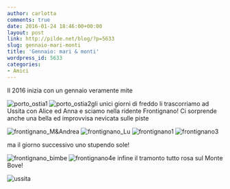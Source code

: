 ```yaml
---
author: carlotta
comments: true
date: 2016-01-24 18:46:00+00:00
layout: post
link: http://pilde.net/blog/?p=5633
slug: gennaio-mari-monti
title: 'Gennaio: mari & monti'
wordpress_id: 5633
categories:
- Amici
---
```


Il 2016 inizia con un gennaio veramente mite

![porto_ostia1](http://pilde.net/blog/wp-content/uploads/2016/03/porto_ostia1.jpg) ![porto_ostia2](http://pilde.net/blog/wp-content/uploads/2016/03/porto_ostia2.jpg)gli unici giorni di freddo li trascorriamo ad Ussita con Alice ed Anna e sciamo nella ridente Frontignano! Ci sorprende anche una bella ed improvvisa nevicata sulle piste

![frontignano_M&Andrea](http://pilde.net/blog/wp-content/uploads/2016/03/frontignano_MAndrea.png) ![frontignano_Lu](http://pilde.net/blog/wp-content/uploads/2016/03/frontignano_Lu.png) ![frontignano1](http://pilde.net/blog/wp-content/uploads/2016/03/frontignano1.png) ![frontignano3](http://pilde.net/blog/wp-content/uploads/2016/03/frontignano3.png)

ma il giorno successivo uno stupendo sole!

![frontignano_bimbe](http://pilde.net/blog/wp-content/uploads/2016/03/frontignano_bimbe.png) ![frontignano4](http://pilde.net/blog/wp-content/uploads/2016/03/frontignano4.png)e infine il tramonto tutto rosa sul Monte Bove!

![ussita](http://pilde.net/blog/wp-content/uploads/2016/03/ussita.png)
